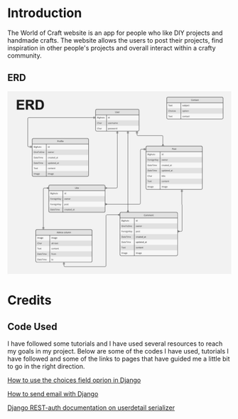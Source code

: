 # Introduction
The World of Craft website is an app for people who like DIY projects and handmade crafts. The website allows the users to post their projects, find inspiration in other people's projects and overall interact within a crafty community.

## ERD
![Entity Relationship Diagram](documentation/planning/erd-pp5.jpg)



# Credits

## Code Used

I have followed some tutorials and I have used several resources to reach my goals in my project. Below are some of the codes I have used, tutorials I have followed and some of the links to pages that have guided me a little bit to go in the right direction.

[How to use the choices field oprion in Django](https://stackoverflow.com/questions/18676156/how-to-properly-use-the-choices-field-option-in-django)

[How to send email with Django](https://www.youtube.com/watch?v=xNqnHmXIuzU)

[Django REST-auth documentation on userdetail serializer](https://dj-rest-auth.readthedocs.io/en/latest/faq.html)